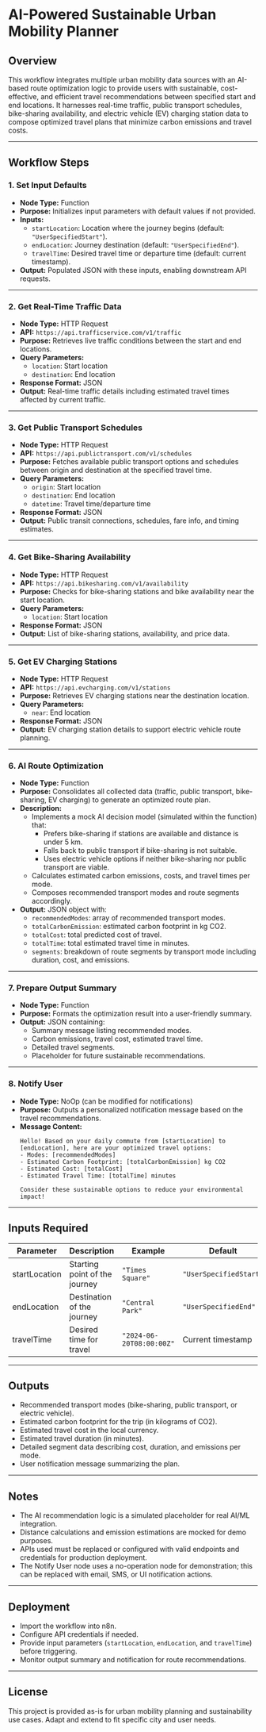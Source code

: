 # AI-Powered Sustainable Urban Mobility Planner

## Overview

This workflow integrates multiple urban mobility data sources with an AI-based route optimization logic to provide users with sustainable, cost-effective, and efficient travel recommendations between specified start and end locations. It harnesses real-time traffic, public transport schedules, bike-sharing availability, and electric vehicle (EV) charging station data to compose optimized travel plans that minimize carbon emissions and travel costs.

---

## Workflow Steps

### 1. Set Input Defaults
- **Node Type:** Function
- **Purpose:** Initializes input parameters with default values if not provided.  
- **Inputs:**
  - `startLocation`: Location where the journey begins (default: `"UserSpecifiedStart"`).
  - `endLocation`: Journey destination (default: `"UserSpecifiedEnd"`).
  - `travelTime`: Desired travel time or departure time (default: current timestamp).  
- **Output:** Populated JSON with these inputs, enabling downstream API requests.

---

### 2. Get Real-Time Traffic Data
- **Node Type:** HTTP Request
- **API:** `https://api.trafficservice.com/v1/traffic`
- **Purpose:** Retrieves live traffic conditions between the start and end locations.
- **Query Parameters:**
  - `location`: Start location
  - `destination`: End location
- **Response Format:** JSON  
- **Output:** Real-time traffic details including estimated travel times affected by current traffic.

---

### 3. Get Public Transport Schedules
- **Node Type:** HTTP Request
- **API:** `https://api.publictransport.com/v1/schedules`
- **Purpose:** Fetches available public transport options and schedules between origin and destination at the specified travel time.
- **Query Parameters:**
  - `origin`: Start location
  - `destination`: End location
  - `datetime`: Travel time/departure time
- **Response Format:** JSON  
- **Output:** Public transit connections, schedules, fare info, and timing estimates.

---

### 4. Get Bike-Sharing Availability
- **Node Type:** HTTP Request
- **API:** `https://api.bikesharing.com/v1/availability`
- **Purpose:** Checks for bike-sharing stations and bike availability near the start location.
- **Query Parameters:**
  - `location`: Start location
- **Response Format:** JSON  
- **Output:** List of bike-sharing stations, availability, and price data.

---

### 5. Get EV Charging Stations
- **Node Type:** HTTP Request
- **API:** `https://api.evcharging.com/v1/stations`
- **Purpose:** Retrieves EV charging stations near the destination location.
- **Query Parameters:**
  - `near`: End location
- **Response Format:** JSON  
- **Output:** EV charging station details to support electric vehicle route planning.

---

### 6. AI Route Optimization
- **Node Type:** Function
- **Purpose:** Consolidates all collected data (traffic, public transport, bike-sharing, EV charging) to generate an optimized route plan.
- **Description:**
  - Implements a mock AI decision model (simulated within the function) that:
    - Prefers bike-sharing if stations are available and distance is under 5 km.
    - Falls back to public transport if bike-sharing is not suitable.
    - Uses electric vehicle options if neither bike-sharing nor public transport are viable.
  - Calculates estimated carbon emissions, costs, and travel times per mode.
  - Composes recommended transport modes and route segments accordingly.
- **Output:** JSON object with:
  - `recommendedModes`: array of recommended transport modes.
  - `totalCarbonEmission`: estimated carbon footprint in kg CO2.
  - `totalCost`: total predicted cost of travel.
  - `totalTime`: total estimated travel time in minutes.
  - `segments`: breakdown of route segments by transport mode including duration, cost, and emissions.

---

### 7. Prepare Output Summary
- **Node Type:** Function
- **Purpose:** Formats the optimization result into a user-friendly summary.
- **Output:** JSON containing:
  - Summary message listing recommended modes.
  - Carbon emissions, travel cost, estimated travel time.
  - Detailed travel segments.
  - Placeholder for future sustainable recommendations.

---

### 8. Notify User
- **Node Type:** NoOp (can be modified for notifications)
- **Purpose:** Outputs a personalized notification message based on the travel recommendations.
- **Message Content:**
  ```
  Hello! Based on your daily commute from [startLocation] to [endLocation], here are your optimized travel options:
  - Modes: [recommendedModes]
  - Estimated Carbon Footprint: [totalCarbonEmission] kg CO2
  - Estimated Cost: [totalCost]
  - Estimated Travel Time: [totalTime] minutes

  Consider these sustainable options to reduce your environmental impact!
  ```

---

## Inputs Required

| Parameter      | Description                     | Example         | Default           |
|----------------|---------------------------------|-----------------|-------------------|
| startLocation  | Starting point of the journey    | `"Times Square"`| `"UserSpecifiedStart"`|
| endLocation    | Destination of the journey       | `"Central Park"`| `"UserSpecifiedEnd"` |
| travelTime     | Desired time for travel          | `"2024-06-20T08:00:00Z"` | Current timestamp |

---

## Outputs

- Recommended transport modes (bike-sharing, public transport, or electric vehicle).
- Estimated carbon footprint for the trip (in kilograms of CO2).
- Estimated travel cost in the local currency.
- Estimated travel duration (in minutes).
- Detailed segment data describing cost, duration, and emissions per mode.
- User notification message summarizing the plan.

---

## Notes

- The AI recommendation logic is a simulated placeholder for real AI/ML integration.
- Distance calculations and emission estimations are mocked for demo purposes.
- APIs used must be replaced or configured with valid endpoints and credentials for production deployment.
- The Notify User node uses a no-operation node for demonstration; this can be replaced with email, SMS, or UI notification actions.

---

## Deployment

- Import the workflow into n8n.
- Configure API credentials if needed.
- Provide input parameters (`startLocation`, `endLocation`, and `travelTime`) before triggering.
- Monitor output summary and notification for route recommendations.

---

## License

This project is provided as-is for urban mobility planning and sustainability use cases. Adapt and extend to fit specific city and user needs.